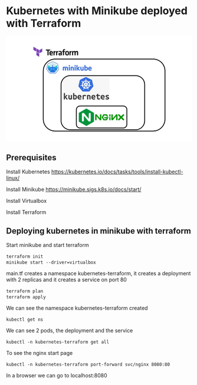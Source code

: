 # Kubernetes with Minikube deployed with Terraform

![My Image](work4.jpg)

## Prerequisites

Install Kubernetes
https://kubernetes.io/docs/tasks/tools/install-kubectl-linux/

Install Minikube
https://minikube.sigs.k8s.io/docs/start/

Install Virtualbox

Install Terraform

## Deploying kubernetes in minikube with terraform

Start minikube and start terraform
```
terraform init
minikube start --driver=virtualbox
```

main.tf creates a namespace kubernetes-terraform, it creates a deployment with 2 replicas and it creates a service on port 80
```
terraform plan
terraform apply
```

We can see the namespace kubernetes-terraform created
```
kubectl get ns
```

We can see 2 pods, the deployment and the service
```
kubectl -n kubernetes-terraform get all
```

To see the nginx start page
```
kubectl -n kubernetes-terraform port-forward svc/nginx 8080:80
```
In a browser we can go to localhost:8080

